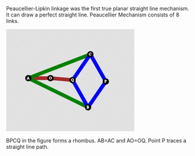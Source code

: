 Peaucellier-Lipkin linkage was the first true planar straight line mechanism. It can draw a perfect straight line. Peaucellier Mechanism consists of 8 links.

![exp17t.png](./images/exp17t.png)

BPCQ in the figure forms a rhombus. AB=AC and AO=OQ. Point P traces a straight line path.
